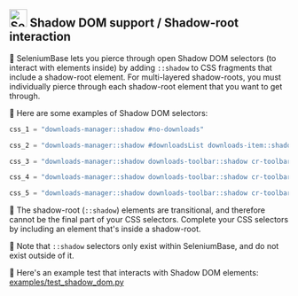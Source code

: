 <h2><img src="https://seleniumbase.io/img/logo6.png" title="SeleniumBase" width="32" /> Shadow DOM support / Shadow-root interaction</h2>

🔵 SeleniumBase lets you pierce through open Shadow DOM selectors (to interact with elements inside) by adding ``::shadow`` to CSS fragments that include a shadow-root element. For multi-layered shadow-roots, you must individually pierce through each shadow-root element that you want to get through.

🔵 Here are some examples of Shadow DOM selectors:

```python
css_1 = "downloads-manager::shadow #no-downloads"

css_2 = "downloads-manager::shadow #downloadsList downloads-item::shadow #file-link"

css_3 = "downloads-manager::shadow downloads-toolbar::shadow cr-toolbar::shadow cr-toolbar-search-field::shadow cr-icon-button"

css_4 = "downloads-manager::shadow downloads-toolbar::shadow cr-toolbar::shadow cr-toolbar-search-field::shadow #searchInput"

css_5 = "downloads-manager::shadow downloads-toolbar::shadow cr-toolbar::shadow cr-toolbar-search-field::shadow #clearSearch"
```

🔵 The shadow-root (``::shadow``) elements are transitional, and therefore cannot be the final part of your CSS selectors. Complete your CSS selectors by including an element that's inside a shadow-root.

🔵 Note that ``::shadow`` selectors only exist within SeleniumBase, and do not exist outside of it.

🔵 Here's an example test that interacts with Shadow DOM elements: [examples/test_shadow_dom.py](https://github.com/seleniumbase/SeleniumBase/blob/master/examples/test_shadow_dom.py)
